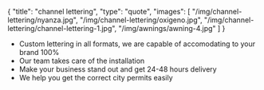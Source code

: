 {
  "title":  "channel lettering",
  "type": "quote",
  "images": [
    "/img/channel-lettering/nyanza.jpg",
    "/img/channel-lettering/oxigeno.jpg",
    "/img/channel-lettering/channel-lettering-1.jpg",
    "/img/awnings/awning-4.jpg"
  ]
}

* Custom lettering in all formats, we are capable of accomodating to your brand 100%
* Our team takes care of the installation
* Make your business stand out and get 24-48 hours delivery
* We help you get the correct city permits easily
